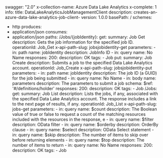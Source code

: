 swagger: "2.0"
x-collection-name: Azure Data Lake Analytics
x-complete: 1
info:
  title: DataLakeAnalyticsJobManagementClient
  description: creates-an-azure-data-lake-analytics-job-client-
  version: 1.0.0
basePath: /
schemes:
- http
produces:
- application/json
consumes:
- application/json
paths:
  /Jobs/{jobIdentity}:
    get:
      summary: Job Get
      description: Gets the job information for the specified job ID.
      operationId: Job_Get
      x-api-path-slug: jobsjobidentity-get
      parameters:
      - in: path
        name: jobIdentity
        description: JobInfo ID
      - in: query
        name: No Name
      responses:
        200:
          description: OK
      tags:
      - Job
    put:
      summary: Job Create
      description: Submits a job to the specified Data Lake Analytics account.
      operationId: Job_Create
      x-api-path-slug: jobsjobidentity-put
      parameters:
      - in: path
        name: jobIdentity
        description: The job ID (a GUID) for the job being submitted
      - in: query
        name: No Name
      - in: body
        name: parameters
        description: The parameters to submit a job
        schema:
          $ref: '#/definitions/holder'
      responses:
        200:
          description: OK
      tags:
      - Job
  /Jobs:
    get:
      summary: Job List
      description: Lists the jobs, if any, associated with the specified Data Lake
        Analytics account. The response includes a link to the next page of results,
        if any.
      operationId: Job_List
      x-api-path-slug: jobs-get
      parameters:
      - in: query
        name: $count
        description: The Boolean value of true or false to request a count of the
          matching resources included with the resources in the response, e
      - in: query
        name: $filter
        description: OData filter
      - in: query
        name: $orderby
        description: OrderBy clause
      - in: query
        name: $select
        description: OData Select statement
      - in: query
        name: $skip
        description: The number of items to skip over before returning elements
      - in: query
        name: $top
        description: The number of items to return
      - in: query
        name: No Name
      responses:
        200:
          description: OK
      tags:
      - Job